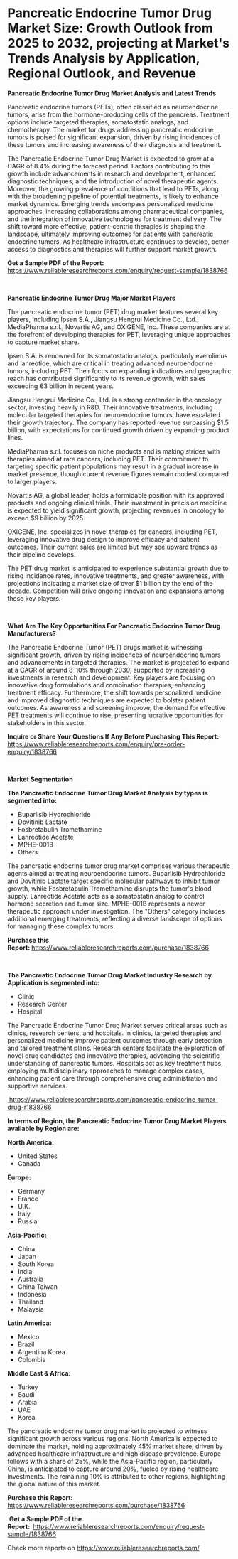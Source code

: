 <p><h1>Pancreatic Endocrine Tumor Drug Market Size: Growth Outlook from 2025 to 2032, projecting at Market's Trends Analysis by Application, Regional Outlook, and Revenue</h1></p><p><strong>Pancreatic Endocrine Tumor Drug Market Analysis and Latest Trends</strong></p>
<p><p>Pancreatic endocrine tumors (PETs), often classified as neuroendocrine tumors, arise from the hormone-producing cells of the pancreas. Treatment options include targeted therapies, somatostatin analogs, and chemotherapy. The market for drugs addressing pancreatic endocrine tumors is poised for significant expansion, driven by rising incidences of these tumors and increasing awareness of their diagnosis and treatment.</p><p>The Pancreatic Endocrine Tumor Drug Market is expected to grow at a CAGR of 8.4% during the forecast period. Factors contributing to this growth include advancements in research and development, enhanced diagnostic techniques, and the introduction of novel therapeutic agents. Moreover, the growing prevalence of conditions that lead to PETs, along with the broadening pipeline of potential treatments, is likely to enhance market dynamics. Emerging trends encompass personalized medicine approaches, increasing collaborations among pharmaceutical companies, and the integration of innovative technologies for treatment delivery. The shift toward more effective, patient-centric therapies is shaping the landscape, ultimately improving outcomes for patients with pancreatic endocrine tumors. As healthcare infrastructure continues to develop, better access to diagnostics and therapies will further support market growth.</p></p>
<p><strong>Get a Sample PDF of the Report:&nbsp;</strong> <a href="https://www.reliableresearchreports.com/enquiry/request-sample/1838766?utm_campaign=3016&utm_medium=2&utm_source=Github&utm_content=ia&utm_term=09032025&utm_id=pancreatic-endocrine-tumor-drug">https://www.reliableresearchreports.com/enquiry/request-sample/1838766</a></p>
<p>&nbsp;</p>
<p><strong>Pancreatic Endocrine Tumor Drug Major Market Players</strong></p>
<p><p>The pancreatic endocrine tumor (PET) drug market features several key players, including Ipsen S.A., Jiangsu Hengrui Medicine Co., Ltd., MediaPharma s.r.l., Novartis AG, and OXiGENE, Inc. These companies are at the forefront of developing therapies for PET, leveraging unique approaches to capture market share.</p><p>Ipsen S.A. is renowned for its somatostatin analogs, particularly everolimus and lanreotide, which are critical in treating advanced neuroendocrine tumors, including PET. Their focus on expanding indications and geographic reach has contributed significantly to its revenue growth, with sales exceeding €3 billion in recent years.</p><p>Jiangsu Hengrui Medicine Co., Ltd. is a strong contender in the oncology sector, investing heavily in R&D. Their innovative treatments, including molecular targeted therapies for neuroendocrine tumors, have escalated their growth trajectory. The company has reported revenue surpassing $1.5 billion, with expectations for continued growth driven by expanding product lines.</p><p>MediaPharma s.r.l. focuses on niche products and is making strides with therapies aimed at rare cancers, including PET. Their commitment to targeting specific patient populations may result in a gradual increase in market presence, though current revenue figures remain modest compared to larger players.</p><p>Novartis AG, a global leader, holds a formidable position with its approved products and ongoing clinical trials. Their investment in precision medicine is expected to yield significant growth, projecting revenues in oncology to exceed $9 billion by 2025.</p><p>OXiGENE, Inc. specializes in novel therapies for cancers, including PET, leveraging innovative drug design to improve efficacy and patient outcomes. Their current sales are limited but may see upward trends as their pipeline develops.</p><p>The PET drug market is anticipated to experience substantial growth due to rising incidence rates, innovative treatments, and greater awareness, with projections indicating a market size of over $1 billion by the end of the decade. Competition will drive ongoing innovation and expansions among these key players.</p></p>
<p>&nbsp;</p>
<p><strong>What Are The Key Opportunities For Pancreatic Endocrine Tumor Drug Manufacturers?</strong></p>
<p><p>The Pancreatic Endocrine Tumor (PET) drugs market is witnessing significant growth, driven by rising incidences of neuroendocrine tumors and advancements in targeted therapies. The market is projected to expand at a CAGR of around 8-10% through 2030, supported by increasing investments in research and development. Key players are focusing on innovative drug formulations and combination therapies, enhancing treatment efficacy. Furthermore, the shift towards personalized medicine and improved diagnostic techniques are expected to bolster patient outcomes. As awareness and screening improve, the demand for effective PET treatments will continue to rise, presenting lucrative opportunities for stakeholders in this sector.</p></p>
<p><strong>Inquire or Share Your Questions If Any Before Purchasing This Report:</strong> <a href="https://www.reliableresearchreports.com/enquiry/pre-order-enquiry/1838766?utm_campaign=3016&utm_medium=2&utm_source=Github&utm_content=ia&utm_term=09032025&utm_id=pancreatic-endocrine-tumor-drug">https://www.reliableresearchreports.com/enquiry/pre-order-enquiry/1838766</a></p>
<p>&nbsp;</p>
<p><strong>Market Segmentation</strong></p>
<p><strong>The Pancreatic Endocrine Tumor Drug Market Analysis by types is segmented into:</strong></p>
<p><ul><li>Buparlisib Hydrochloride</li><li>Dovitinib Lactate</li><li>Fosbretabulin Tromethamine</li><li>Lanreotide Acetate</li><li>MPHE-001B</li><li>Others</li></ul></p>
<p><p>The pancreatic endocrine tumor drug market comprises various therapeutic agents aimed at treating neuroendocrine tumors. Buparlisib Hydrochloride and Dovitinib Lactate target specific molecular pathways to inhibit tumor growth, while Fosbretabulin Tromethamine disrupts the tumor's blood supply. Lanreotide Acetate acts as a somatostatin analog to control hormone secretion and tumor size. MPHE-001B represents a newer therapeutic approach under investigation. The "Others" category includes additional emerging treatments, reflecting a diverse landscape of options for managing these complex tumors.</p></p>
<p><strong>Purchase this Report:&nbsp;</strong><a href="https://www.reliableresearchreports.com/purchase/1838766?utm_campaign=3016&utm_medium=2&utm_source=Github&utm_content=ia&utm_term=09032025&utm_id=pancreatic-endocrine-tumor-drug">https://www.reliableresearchreports.com/purchase/1838766</a></p>
<p>&nbsp;</p>
<p><strong>The Pancreatic Endocrine Tumor Drug Market Industry Research by Application is segmented into:</strong></p>
<p><ul><li>Clinic</li><li>Research Center</li><li>Hospital</li></ul></p>
<p><p>The Pancreatic Endocrine Tumor Drug Market serves critical areas such as clinics, research centers, and hospitals. In clinics, targeted therapies and personalized medicine improve patient outcomes through early detection and tailored treatment plans. Research centers facilitate the exploration of novel drug candidates and innovative therapies, advancing the scientific understanding of pancreatic tumors. Hospitals act as key treatment hubs, employing multidisciplinary approaches to manage complex cases, enhancing patient care through comprehensive drug administration and supportive services.</p></p>
<p><a href="https://www.reliableresearchreports.com/pancreatic-endocrine-tumor-drug-r1838766?utm_campaign=3016&utm_medium=2&utm_source=Github&utm_content=ia&utm_term=09032025&utm_id=pancreatic-endocrine-tumor-drug">&nbsp;https://www.reliableresearchreports.com/pancreatic-endocrine-tumor-drug-r1838766</a></p>
<p><strong>In terms of Region, the Pancreatic Endocrine Tumor Drug Market Players available by Region are:</strong></p>
<p>
    <p> <strong> North America: </strong>
        <ul>
            <li>United States</li>
            <li>Canada</li>
        </ul>
        </p> 
    <p> <strong> Europe: </strong>
        <ul>
            <li>Germany</li>
            <li>France</li>
            <li>U.K.</li>
            <li>Italy</li>
            <li>Russia</li>
        </ul>
        </p> 
    <p> <strong> Asia-Pacific: </strong>
        <ul>
            <li>China</li>
            <li>Japan</li>
            <li>South Korea</li>
            <li>India</li>
            <li>Australia</li>
            <li>China Taiwan</li>
            <li>Indonesia</li>
            <li>Thailand</li>
            <li>Malaysia</li>
        </ul>
        </p> 
    <p> <strong> Latin America: </strong>
        <ul>
            <li>Mexico</li>
            <li>Brazil</li>
            <li>Argentina Korea</li>
            <li>Colombia</li>
        </ul>
        </p> 
    <p> <strong> Middle East & Africa: </strong>
        <ul>
            <li>Turkey</li>
            <li>Saudi</li>
            <li>Arabia</li>
            <li>UAE</li>
            <li>Korea</li>
        </ul>
    </p>
    </p>
<p><p>The pancreatic endocrine tumor drug market is projected to witness significant growth across various regions. North America is expected to dominate the market, holding approximately 45% market share, driven by advanced healthcare infrastructure and high disease prevalence. Europe follows with a share of 25%, while the Asia-Pacific region, particularly China, is anticipated to capture around 20%, fueled by rising healthcare investments. The remaining 10% is attributed to other regions, highlighting the global nature of this market.</p></p>
<p><strong>Purchase this Report: </strong><a href="https://www.reliableresearchreports.com/purchase/1838766?utm_campaign=3016&utm_medium=2&utm_source=Github&utm_content=ia&utm_term=09032025&utm_id=pancreatic-endocrine-tumor-drug">https://www.reliableresearchreports.com/purchase/1838766</a></p>
<p>&nbsp;<strong>Get a Sample PDF of the Report:&nbsp;&nbsp;</strong><a href="https://www.reliableresearchreports.com/enquiry/request-sample/1838766?utm_campaign=3016&utm_medium=2&utm_source=Github&utm_content=ia&utm_term=09032025&utm_id=pancreatic-endocrine-tumor-drug">https://www.reliableresearchreports.com/enquiry/request-sample/1838766</a></p>
<p><strong></strong></p>
<p>Check more reports on <a href="https://www.reliableresearchreports.com/?utm_campaign=3016&utm_medium=2&utm_source=Github&utm_content=ia&utm_term=09032025&utm_id=pancreatic-endocrine-tumor-drug">https://www.reliableresearchreports.com/</a></p>